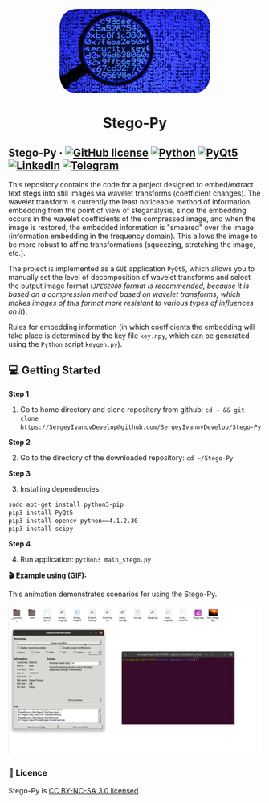 <p align="center">
  <a href="https://github.com/SergeyIvanovDevelop/Stego-Py">
    <img alt="Stego-Py" src="./resources/Stego-Py.png" />
  </a>
</p>
<h1 align="center">
  Stego-Py
</h1>

## Stego-Py &middot; [![GitHub license](https://img.shields.io/badge/license-CC%20BY--NC--SA%203.0-blue)](./LICENSE) [![Python](https://img.shields.io/badge/language-python-orange)](https://www.python.org/) [![PyQt5](https://img.shields.io/badge/GUI-PyQt5-critical)](https://pypi.org/project/PyQt5/) [![LinkedIn](https://img.shields.io/badge/linkedin-Sergey%20Ivanov-blue)](https://www.linkedin.com/in/sergey-ivanov-33413823a/) [![Telegram](https://img.shields.io/badge/telegram-%40SergeyIvanov__dev-blueviolet)](https://t.me/SergeyIvanov_dev) ##

This repository contains the code for a project designed to embed/extract text stegs into still images via wavelet transforms (coefficient changes). The wavelet transform is currently the least noticeable method of information embedding from the point of view of steganalysis, since the embedding occurs in the wavelet coefficients of the compressed image, and when the image is restored, the embedded information is "smeared" over the image (information embedding in the frequency domain). This allows the image to be more robust to affine transformations (squeezing, stretching the image, etc.).

The project is implemented as a `GUI` application `PyQt5`, which allows you to manually set the level of decomposition of wavelet transforms and select the output image format (_`JPEG2000` format is recommended, because it is based on a compression method based on wavelet transforms, which makes images of this format more resistant to various types of influences on it_).

Rules for embedding information (in which coefficients the embedding will take place is determined by the key file `key.npy`, which can be generated using the `Python` script `keygen.py`).

## :computer: Getting Started  ##

**Step 1**

1. Go to home directory and clone repository from github: `cd ~ && git clone https://SergeyIvanovDevelop@github.com/SergeyIvanovDevelop/Stego-Py`

**Step 2**<br>

2. Go to the directory of the downloaded repository: `cd ~/Stego-Py`

**Step 3**<br>

3. Installing dependencies:

```
sudo apt-get install python3-pip
pip3 install PyQt5
pip3 install opencv-python==4.1.2.30
pip3 install scipy
```

**Step 4**<br>

4. Run application: `python3 main_stego.py`


**:clapper: Example using (GIF):**<br>

This animation demonstrates scenarios for using the Stego-Py.<br>

<p align="center">
  <img src="./resources/Stego-Py.gif" alt="animated" />
</p>

### :bookmark_tabs: Licence ###
Stego-Py is [CC BY-NC-SA 3.0 licensed](./LICENSE).

